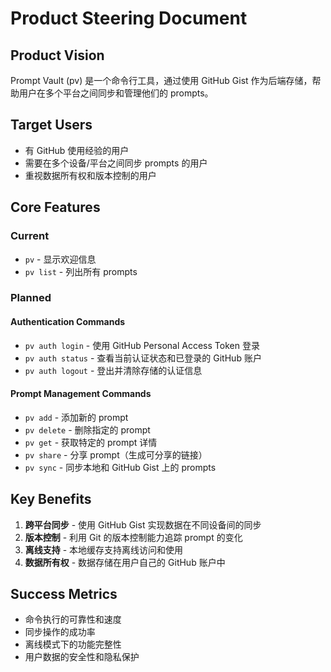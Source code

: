 # Product Steering Document

## Product Vision
Prompt Vault (pv) 是一个命令行工具，通过使用 GitHub Gist 作为后端存储，帮助用户在多个平台之间同步和管理他们的 prompts。

## Target Users
- 有 GitHub 使用经验的用户
- 需要在多个设备/平台之间同步 prompts 的用户
- 重视数据所有权和版本控制的用户

## Core Features
### Current
- `pv` - 显示欢迎信息
- `pv list` - 列出所有 prompts

### Planned
#### Authentication Commands
- `pv auth login` - 使用 GitHub Personal Access Token 登录
- `pv auth status` - 查看当前认证状态和已登录的 GitHub 账户
- `pv auth logout` - 登出并清除存储的认证信息

#### Prompt Management Commands
- `pv add` - 添加新的 prompt
- `pv delete` - 删除指定的 prompt
- `pv get` - 获取特定的 prompt 详情
- `pv share` - 分享 prompt（生成可分享的链接）
- `pv sync` - 同步本地和 GitHub Gist 上的 prompts

## Key Benefits
1. **跨平台同步** - 使用 GitHub Gist 实现数据在不同设备间的同步
2. **版本控制** - 利用 Git 的版本控制能力追踪 prompt 的变化
3. **离线支持** - 本地缓存支持离线访问和使用
4. **数据所有权** - 数据存储在用户自己的 GitHub 账户中

## Success Metrics
- 命令执行的可靠性和速度
- 同步操作的成功率
- 离线模式下的功能完整性
- 用户数据的安全性和隐私保护